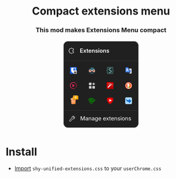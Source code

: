 <h1 align=center>Compact extensions menu</h1>

<h3 align=center>This mod makes Extensions Menu compact</h3>

<p align="center"><img src="../assets/shy-unified-extensions.png"></p>

# Install

- [Import](https://developer.mozilla.org/en-US/docs/Web/CSS/@import) `shy-unified-extensions.css` to your `userChrome.css`
